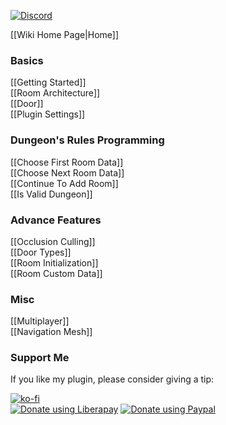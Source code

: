 [![Discord](https://img.shields.io/discord/1182461404092055574?logo=discord&logoColor=white&label=Discord&color=%235865F2)](https://discord.gg/YE2dPda2CC)

[[Wiki Home Page|Home]]

### Basics
[[Getting Started]]\
[[Room Architecture]]\
[[Door]]\
[[Plugin Settings]]

### Dungeon's Rules Programming
[[Choose First Room Data]]\
[[Choose Next Room Data]]\
[[Continue To Add Room]]\
[[Is Valid Dungeon]]

### Advance Features
[[Occlusion Culling]]\
[[Door Types]]\
[[Room Initialization]]\
[[Room Custom Data]]

### Misc
[[Multiplayer]]\
[[Navigation Mesh]]

### Support Me
If you like my plugin, please consider giving a tip:

[![ko-fi](https://ko-fi.com/img/githubbutton_sm.svg)](https://ko-fi.com/M4M3NW2JV)\
[![Donate using Liberapay](https://liberapay.com/assets/widgets/donate.svg)](https://liberapay.com/BenPyton/donate)
[![Donate using Paypal](https://www.paypalobjects.com/en_US/i/btn/btn_donate_LG.gif)](https://www.paypal.com/donate/?hosted_button_id=9VWP66JU5DZXN)